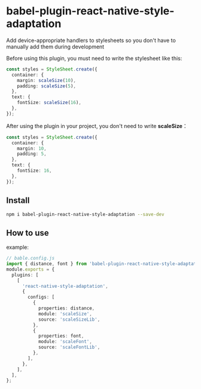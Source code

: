 # babel-plugin-react-native-style-adaptation

Add device-appropriate handlers to stylesheets so you don't have to manually add them during development

Before using this plugin, you must need to write the stylesheet like this:

```ts
const styles = StyleSheet.create({
  container: {
    margin: scaleSize(10),
    padding: scaleSize(5),
  },
  text: {
    fontSize: scaleSize(16),
  },
});
```

After using the plugin in your project, you don't need to write **scaleSize**：

```ts
const styles = StyleSheet.create({
  container: {
    margin: 10,
    padding: 5,
  },
  text: {
    fontSize: 16,
  },
});
```

## Install

```sh
npm i babel-plugin-react-native-style-adaptation --save-dev
```

## How to use

example:

```ts
// bable.config.js
import { distance, font } from 'babel-plugin-react-native-style-adaptation';
module.exports = {
  plugins: [
    [
      'react-native-style-adaptation',
      {
        configs: [
          {
            properties: distance,
            module: 'scaleSize',
            source: 'scaleSizeLib',
          },
          {
            properties: font,
            module: 'scaleFont',
            source: 'scaleFontLib',
          },
        ],
      },
    ],
  ],
};
```
